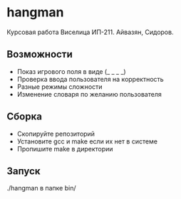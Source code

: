 # hangman
Курсовая работа Виселица ИП-211. Айвазян, Сидоров.

## Возможности
* Показ игрового поля в виде (_ _ _ _)
* Проверка ввода пользователя на корректность
* Разные режимы сложности
* Изменение словаря по желанию пользователя

## Сборка
* Скопируйте репозиторий
* Установите gcc и make если их нет в системе
* Пропишите make в директории

## Запуск
./hangman в папке bin/
